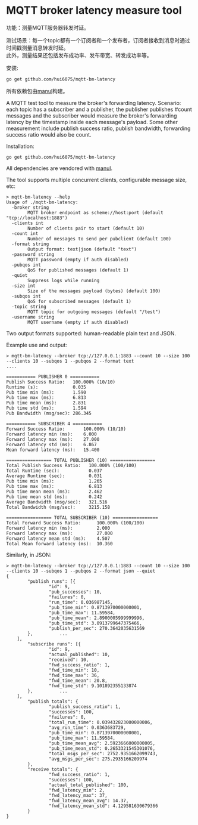 MQTT broker latency measure tool
=========
功能：测量MQTT服务器转发时延。 </br>

测试场景：每一个topic都有一个订阅者和一个发布者，订阅者接收到消息时通过时间戳测量消息转发时延。</br>
此外，测量结果还包括发布成功率、发布带宽、转发成功率等。</br>

安装:

```
go get github.com/hui6075/mqtt-bm-latency
```

所有依赖包由[manul](https://github.com/kovetskiy/manul)构建。

A MQTT test tool to measure the broker's forwarding latency.
Scenario: each topic has a subscriber and a publisher, the publisher publishes #count messages and the subscriber would measure the broker's forwarding latency by the timestamp inside each message's payload.
Some other measurement include publish success ratio, publish bandwidth, forwarding success ratio would also be count.

Installation:

```
go get github.com/hui6075/mqtt-bm-latency
```

All dependencies are vendored with [manul](https://github.com/kovetskiy/manul).

The tool supports multiple concurrent clients, configurable message size, etc:
```
> mqtt-bm-latency --help
Usage of ./mqtt-bm-latency:
  -broker string
        MQTT broker endpoint as scheme://host:port (default "tcp://localhost:1883")
  -clients int
        Number of clients pair to start (default 10)
  -count int
        Number of messages to send per pubclient (default 100)
  -format string
        Output format: text|json (default "text")
  -password string
        MQTT password (empty if auth disabled)
  -pubqos int
        QoS for published messages (default 1)
  -quiet
        Suppress logs while running
  -size int
        Size of the messages payload (bytes) (default 100)
  -subqos int
        QoS for subscribed messages (default 1)
  -topic string
        MQTT topic for outgoing messages (default "/test")
  -username string
        MQTT username (empty if auth disabled)
```

Two output formats supported: human-readable plain text and JSON.

Example use and output:

```
> mqtt-bm-latency --broker tcp://127.0.0.1:1883 --count 10 --size 100 --clients 10 --subqos 1 --pubqos 2 --format text
....

=========== PUBLISHER 0 ===========
Publish Success Ratio:   100.000% (10/10)
Runtime (s):             0.035
Pub time min (ms):       1.590
Pub time max (ms):       6.813
Pub time mean (ms):      2.831
Pub time std (ms):       1.594
Pub Bandwidth (msg/sec): 286.345

=========== SUBSCRIBER 4 ===========
Forward Success Ratio:       100.000% (10/10)
Forward latency min (ms):    6.000
Forward latency max (ms):    27.000
Forward latency std (ms):    6.867
Mean forward latency (ms):   15.400

================= TOTAL PUBLISHER (10) =================
Total Publish Success Ratio:   100.000% (100/100)
Total Runtime (sec):           0.037
Average Runtime (sec):         0.031
Pub time min (ms):             1.265
Pub time max (ms):             6.813
Pub time mean mean (ms):       2.462
Pub time mean std (ms):        0.242
Average Bandwidth (msg/sec):   321.516
Total Bandwidth (msg/sec):     3215.158

================= TOTAL SUBSCRIBER (10) =================
Total Forward Success Ratio:      100.000% (100/100)
Forward latency min (ms):         2.000
Forward latency max (ms):         27.000
Forward latency mean std (ms):    4.507
Total Mean forward latency (ms):  10.360

```

Similarly, in JSON:

```
> mqtt-bm-latency --broker tcp://127.0.0.1:1883 --count 10 --size 100 --clients 10 --subqos 1 --pubqos 2 --format json --quiet
{
        "publish runs": [{
                "id": 9,
                "pub_successes": 10,
                "failures": 0,
                "run_time": 0.036987145,
                "pub_time_min": 0.8713970000000001,
                "pub_time_max": 11.59584,
                "pub_time_mean": 2.8900005999999996,
                "pub_time_std": 3.0913799647375466,
                "publish_per_sec": 270.3642035631569
        },			...
	],
        "subscribe runs": [{
                "id": 9,
                "actual_published": 10,
                "received": 10,
                "fwd_success_ratio": 1,
                "fwd_time_min": 10,
                "fwd_time_max": 36,
                "fwd_time_mean": 20.8,
                "fwd_time_std": 9.101892355133874
        },			...
	],
        "publish totals": {
                "publish_success_ratio": 1,
                "successes": 100,
                "failures": 0,
                "total_run_time": 0.039432823000000006,
                "avg_run_time": 0.0363683729,
                "pub_time_min": 0.8713970000000001,
                "pub_time_max": 11.59584,
                "pub_time_mean_avg": 2.5923666000000005,
                "pub_time_mean_std": 0.2653321545301076,
                "total_msgs_per_sec": 2752.9351662099743,
                "avg_msgs_per_sec": 275.2935166209974
        },
        "receive totals": {
                "fwd_success_ratio": 1,
                "successes": 100,
                "actual_total_published": 100,
                "fwd_latency_min": 2,
                "fwd_latency_max": 37,
                "fwd_latency_mean_avg": 14.37,
                "fwd_latency_mean_std": 4.129581630679366
        }
}
```
